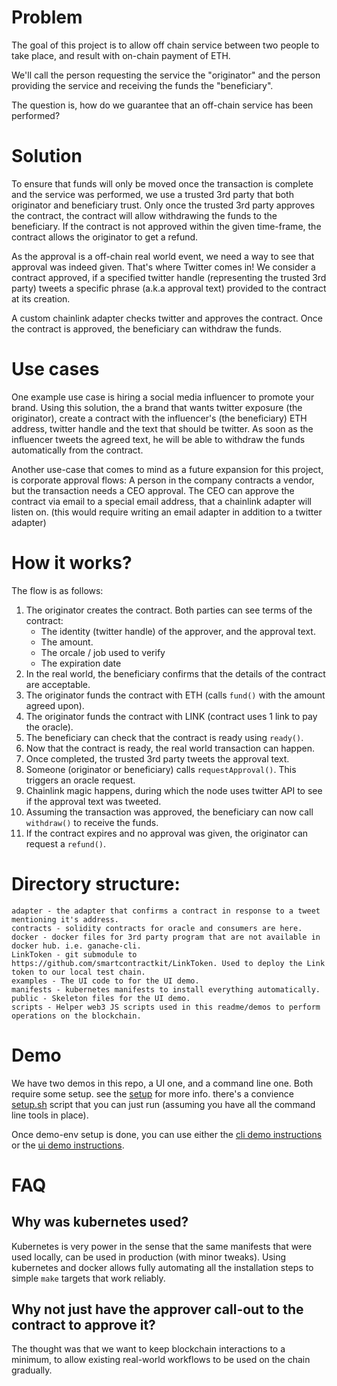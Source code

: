 # Problem
The goal of this project is to allow off chain service between two people to take place, and result with on-chain payment of ETH.

We'll call the person requesting the service the "originator" and the person providing the service and receiving the funds the "beneficiary".

The question is, how do we guarantee that an off-chain service has been performed?

# Solution
To ensure that funds will only be moved
once the transaction is complete and the service was performed, we use a trusted 3rd party that both originator and beneficiary trust.
Only once the trusted 3rd party approves the contract, the contract will allow withdrawing the funds 
to the beneficiary. 
If the contract is not approved within the given time-frame, the contract allows
the originator to get a refund.

As the approval is a off-chain real world event, we need a way to see that approval was indeed given.
That's where Twitter comes in! We consider a contract approved, if a specified twitter handle (representing the trusted 3rd party) tweets
a specific phrase (a.k.a approval text) provided to the contract at its creation.

A custom chainlink adapter checks twitter and approves the contract.
Once the contract is approved, the beneficiary can withdraw the funds.

# Use cases
One example use case is hiring a social media influencer to promote your brand. Using this solution, the a brand that wants twitter exposure (the originator),
create a contract with the influencer's (the beneficiary) ETH address, twitter handle and the text that should be twitter. 
As soon as the influencer tweets the agreed text, he will be able to withdraw the funds automatically from the contract.

Another use-case that comes to mind as a future expansion for this project, is corporate approval flows:
A person in the company contracts a vendor, but the transaction needs a CEO approval. The CEO can approve the contract via email to a special email address, that a chainlink adapter will listen on. (this would require writing an email adapter in addition to a twitter adapter)

# How it works?
The flow is as follows:
1. The originator creates the contract. Both parties can see terms of the contract: 
   - The identity (twitter handle) of the approver, and the approval text.
   - The amount.
   - The orcale / job used to verify
   - The expiration date
1. In the real world, the beneficiary confirms that the details of the contract are acceptable.
1. The originator funds the contract with ETH (calls `fund()` with the amount agreed upon).
1. The originator funds the contract with LINK (contract uses 1 link to pay the oracle).
1. The beneficiary can check that the contract is ready using `ready()`.
1. Now that the contract is ready, the real world transaction can happen.
1. Once completed, the trusted 3rd party tweets the approval text.
1. Someone (originator or beneficiary) calls `requestApproval()`. This triggers an oracle request.
1. Chainlink magic happens, during which the node uses twitter API to see if the approval text was tweeted.
1. Assuming the transaction was approved, the beneficiary can now call `withdraw()` to receive the funds.
1. If the contract expires and no approval was given, the originator can request a `refund()`.


# Directory structure:
```
adapter - the adapter that confirms a contract in response to a tweet mentioning it's address.
contracts - solidity contracts for oracle and consumers are here.
docker - docker files for 3rd party program that are not available in docker hub. i.e. ganache-cli.
LinkToken - git submodule to https://github.com/smartcontractkit/LinkToken. Used to deploy the Link token to our local test chain.
examples - The UI code to for the UI demo.
manifests - kubernetes manifests to install everything automatically.
public - Skeleton files for the UI demo.
scripts - Helper web3 JS scripts used in this readme/demos to perform operations on the blockchain.
```

# Demo

We have two demos in this repo, a UI one, and a command line one.
Both require some setup. see the [setup](./docs/setup_local_testnet.md) for more info. there's a convience [setup.sh](./setup.sh) script that you can just run (assuming you have all the command line tools in place).

Once demo-env setup is done, you can use either the [cli demo instructions](./docs/cli.md) or the [ui demo instructions](./docs/ui.md).

# FAQ

## Why was kubernetes used? 
Kubernetes is very power in the sense that the same manifests that were used
locally, can be used in production (with minor tweaks). Using kubernetes and docker allows fully
automating all the installation steps to simple `make` targets that work reliably.

## Why not just have the approver call-out to the contract to approve it?
The thought was that we want to keep blockchain interactions to a minimum, to allow
existing real-world workflows to be used on the chain gradually.